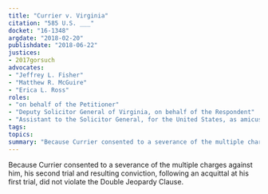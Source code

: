 ```yaml
---
title: "Currier v. Virginia"
citation: "585 U.S. ___"
docket: "16-1348"
argdate: "2018-02-20"
publishdate: "2018-06-22"
justices:
- 2017gorsuch
advocates:
- "Jeffrey L. Fisher"
- "Matthew R. McGuire"
- "Erica L. Ross"
roles:
- "on behalf of the Petitioner"
- "Deputy Solicitor General of Virginia, on behalf of the Respondent"
- "Assistant to the Solicitor General, for the United States, as amicus curiae, supporting the Respondent"
tags:
topics:
summary: "Because Currier consented to a severance of the multiple charges against him, his second trial and resulting conviction, following an acquittal at his first trial, did not violate the Double Jeopardy Clause."
---
```

Because Currier consented to a severance of the multiple charges against him, his second trial and resulting conviction, following an acquittal at his first trial, did not violate the Double Jeopardy Clause.

